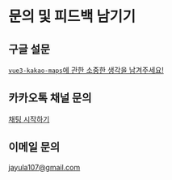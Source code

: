 # 문의 및 피드백 남기기

## 구글 설문

[`vue3-kakao-maps`에 관한 소중한 생각을 남겨주세요!](https://forms.gle/qZty6EQDRD8Q3b3i9)

## 카카오톡 채널 문의

[채팅 시작하기](http://pf.kakao.com/_iiZUG/chat)

## 이메일 문의

jayula107@gmail.com
